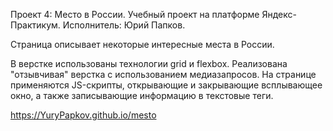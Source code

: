 Проект 4: Место в России.
Учебный проект на платформе Яндекс-Практикум.
Исполнитель: Юрий Папков.

Страница описывает некоторые интересные места в России.

В верстке использованы технологии grid и flexbox. Реализована "отзывчивая" верстка с 
использованием медиазапросов.
На странице применяются JS-скрипты, открывающие и закрывающие всплывающее окно, а также
записывающие информацию в текстовые теги.

https://YuryPapkov.github.io/mesto
